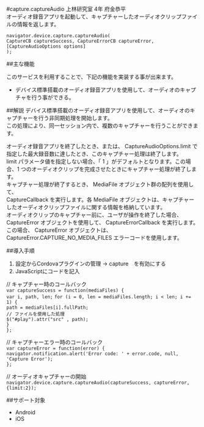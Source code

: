 #capture.captureAudio 上林研究室 4年 府金恭平  
オーディオ録音アプリを起動して、キャプチャーしたオーディオクリップファイルの情報を返します。

```navigator.device.capture.captureAudio(```  
    ```CaptureCB captureSuccess, CaptureErrorCB captureError,  [CaptureAudioOptions options]```  
```);```  

##主な機能  

このサービスを利用することで、下記の機能を実装する事が出来ます。  

- デバイス標準搭載のオーディオ録音アプリを使用して、オーディオのキャプチャを行う事ができる。

##解説
デバイス標準搭載のオーディオ録音アプリを使用して、オーディオのキャプチャーを行う非同期処理を開始します。  
この処理により、同一セッション内で、複数のキャプチャーを行うことができます。

オーディオ録音アプリを終了したとき、または、 CaptureAudioOptions.limit で指定した最大録音数に達したとき、このキャプチャー処理は終了します。   
limit パラメータ値を指定しない場合、「 1 」がデフォルトとなります。この場合、1 つのオーディオクリップを完成させたときにキャプチャー処理が終了します。  
キャプチャー処理が終了するとき、 MediaFile オブジェクト群の配列を使用して、  
CaptureCallback を実行します。各 MediaFile オブジェクトは、キャプチャーしたオーディオクリップファイルに関する情報を格納しています。  
オーディオクリップのキャプチャー前に、ユーザが操作を終了した場合、 CaptureError オブジェクトを使用して、 CaptureErrorCallback を実行します。  
この場合、 CaptureError オブジェクトは、 CaptureError.CAPTURE_NO_MEDIA_FILES エラーコードを使用します。  
  
##導入手順

1. 設定からCordovaプラグインの管理 → capture　を有効にする
2. JavaScriptにコードを記入  
  
// キャプチャー時のコールバック  
```var captureSuccess = function(mediaFiles) {```  
    ```var i, path, len;```
    ```for (i = 0, len = mediaFiles.length; i < len; i += 1) {  ```  
        ```path = mediaFiles[i].fullPath;  ```  
        ```// ファイルを使用した処理  ```  
        ```$("#play").attr("src" , path);  ```  
    ```}```  
```};```  
  
// キャプチャーエラー時のコールバック  
```var captureError = function(error) {```  
    ```navigator.notification.alert('Error code: ' + error.code, null, 'Capture Error');```  
```};```  
  
// オーディオキャプチャーの開始  
```navigator.device.capture.captureAudio(captureSuccess, captureError, {limit:2});```  
  
##サポート対象
- Android
- iOS